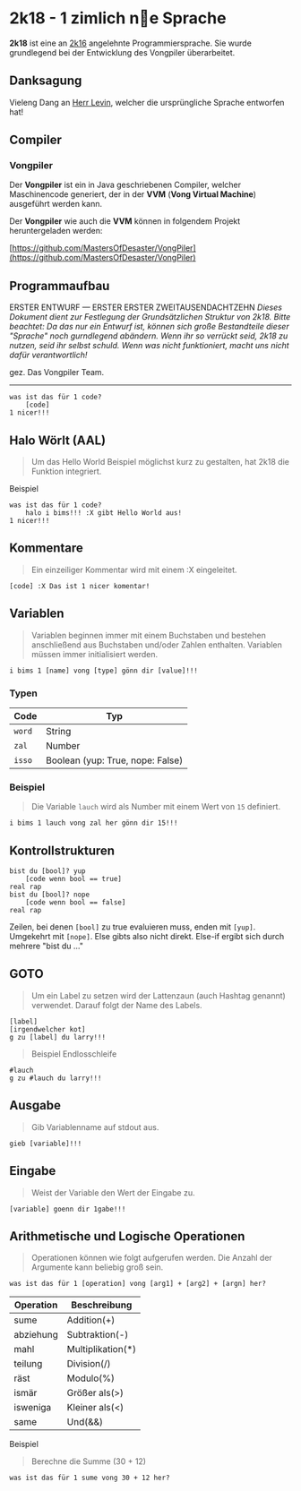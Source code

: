 # 2k18 - 1 zimlich n:icecream:e Sprache

**2k18** ist eine an [2k16](https://github.com/HerrLevin/2k16-spec) angelehnte Programmiersprache. Sie wurde grundlegend bei der Entwicklung des Vongpiler überarbeitet.

## Danksagung

Vieleng Dang an [Herr Levin](https://github.com/HerrLevin), welcher die ursprüngliche Sprache entworfen hat!

## Compiler

### Vongpiler

Der **Vongpiler** ist ein in Java geschriebenen Compiler, welcher Maschinencode generiert, der in der **VVM** (**Vong Virtual Machine**) ausgeführt werden kann.

Der **Vongpiler** wie auch die **VVM** können in folgendem Projekt heruntergeladen werden:

[https://github.com/MastersOfDesaster/VongPiler](https://github.com/MastersOfDesaster/VongPiler)

## Programmaufbau

ERSTER ENTWURF &mdash; ERSTER ERSTER ZWEITAUSENDACHTZEHN
*Dieses Dokument dient zur Festlegung der Grundsätzlichen Struktur von 2k18. Bitte beachtet: Da das nur ein Entwurf ist, können sich große Bestandteile dieser "Sprache" noch gurndlegend abändern. Wenn ihr so verrückt seid, 2k18 zu nutzen, seid ihr selbst schuld. Wenn was nicht funktioniert, macht uns nicht dafür verantwortlich!*

gez. Das Vongpiler Team.

---

```2k18
was ist das für 1 code?
    [code]
1 nicer!!!
```

## Halo Wörlt (AAL)

> Um das Hello World Beispiel möglichst kurz zu gestalten, hat 2k18 die Funktion integriert.

Beispiel

```2k18
was ist das für 1 code?
    halo i bims!!! :X gibt Hello World aus!
1 nicer!!!
```

## Kommentare

> Ein einzeiliger Kommentar wird mit einem :X eingeleitet.

```2k18
[code] :X Das ist 1 nicer komentar!
```

## Variablen

> Variablen beginnen immer mit einem Buchstaben und bestehen anschließend aus Buchstaben und/oder Zahlen enthalten. Variablen müssen immer initialisiert werden.

```2k18
i bims 1 [name] vong [type] gönn dir [value]!!!
```

### Typen

| Code   | Typ                                  |
| ------ | ------------------------------------ |
| `word` | String                               |
| `zal`  | Number                               |
| `isso` | Boolean (yup: True, nope: False)     |

### Beispiel

> Die Variable `lauch` wird als Number mit einem Wert von `15` definiert.

```2k18
i bims 1 lauch vong zal her gönn dir 15!!!
```

## Kontrollstrukturen

```2k18
bist du [bool]? yup
    [code wenn bool == true]
real rap
bist du [bool]? nope
    [code wenn bool == false]
real rap
```

Zeilen, bei denen `[bool]` zu true evaluieren muss, enden mit `[yup]`. Umgekehrt mit `[nope]`. Else gibts also nicht direkt. Else-if ergibt sich durch mehrere "bist du ..."

## GOTO

> Um ein Label zu setzen wird der Lattenzaun (auch Hashtag genannt) verwendet. Darauf folgt der Name des Labels.

```2k18
[label]
[irgendwelcher kot]
g zu [label] du larry!!!
```

> Beispiel Endlosschleife

```2k18
#lauch
g zu #lauch du larry!!!
```

## Ausgabe

> Gib Variablenname auf stdout aus.

```2k18
gieb [variable]!!!
```

## Eingabe

> Weist der Variable den Wert der Eingabe zu.

```2k18
[variable] goenn dir 1gabe!!!
```

## Arithmetische und Logische Operationen

> Operationen können wie folgt aufgerufen werden. Die Anzahl der Argumente kann beliebig groß sein.

```2k18
was ist das für 1 [operation] vong [arg1] + [arg2] + [argn] her?
```

|Operation  |Beschreibung           |
|-----------|-----------------------|
|sume       |Addition(+)            |
|abziehung  |Subtraktion(-)         |
|mahl       |Multiplikation(*)      |
|teilung    |Division(/)            |
|räst       |Modulo(%)              |
|ismär      |Größer als(>)          |
|isweniga   |Kleiner als(<)         |
|same       |Und(&&)                |

Beispiel

> Berechne die Summe (30 + 12)

```2k18
was ist das für 1 sume vong 30 + 12 her?
```
